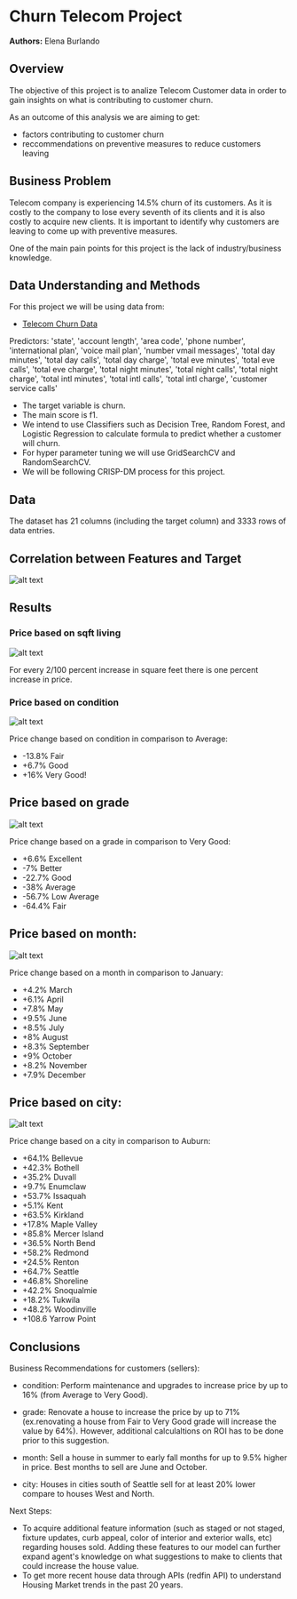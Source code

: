 # Churn Telecom Project

**Authors:** Elena Burlando

## Overview

The objective of this project is to analize Telecom Customer data in order to gain insights on what is contributing to customer churn.

As an outcome of this analysis we are aiming to get:

* factors contributing to customer churn
* reccommendations on preventive measures to reduce customers leaving


## Business Problem

Telecom company is experiencing 14.5% churn of its customers. As it is costly to the company to lose every seventh of its clients and it is also costly to acquire new clients. It is important to identify why customers are leaving to come up with preventive measures.

One of the main pain points for this project is the lack of industry/business knowledge.


## Data Understanding and Methods

For this project we will be using data from: 
* [Telecom Churn Data](https://www.kaggle.com/datasets/becksddf/churn-in-telecoms-dataset)


Predictors: 'state', 'account length', 'area code', 'phone number', 'international plan', 'voice mail plan', 'number vmail messages', 'total day minutes', 'total day calls', 'total day charge', 'total eve minutes', 'total eve calls', 'total eve charge', 'total night minutes', 'total night calls', 'total night charge', 'total intl minutes', 'total intl calls', 'total intl charge', 'customer service calls'

* The target variable is churn.
* The main score is f1.
* We intend to use Classifiers such as Decision Tree, Random Forest, and Logistic Regression to calculate formula to predict whether a customer will churn.
* For hyper parameter tuning we will use GridSearchCV and RandomSearchCV.
* We will be following CRISP-DM process for this project.


## Data

The dataset has 21 columns (including the target column) and 3333 rows of data entries.

## Correlation between Features and Target
![alt text](https://github.com/rusalka013/King-County-House-Sales-Project/blob/main/Visuals/Price%20and%20Features%20Correlation.png)


## Results

### Price based on sqft living
![alt text](https://github.com/rusalka013/King-County-House-Sales-Project/blob/main/Visuals/Correlation%20bw%20sqft_living%20and%20Price.png)

For every 2/100 percent increase in square feet there is one percent increase in price.


### Price based on condition
![alt text](https://github.com/rusalka013/King-County-House-Sales-Project/blob/main/Visuals/Price%20vs%20Condition.png)

Price change based on condition in comparison to Average:
* -13.8% Fair
* +6.7% Good
* +16% Very Good!
 

## Price based on grade
![alt text](https://github.com/rusalka013/King-County-House-Sales-Project/blob/main/Visuals/Price%20vs%20Grade.png)

Price change based on a grade in comparison to Very Good:
* +6.6% Excellent 
* -7% Better
* -22.7% Good
* -38% Average
* -56.7% Low Average
* -64.4% Fair
 

## Price based on month: 
![alt text](https://github.com/rusalka013/King-County-House-Sales-Project/blob/main/Visuals/Price%20vs%20Month.png)

Price change based on a month in comparison to January:
* +4.2% March
* +6.1% April
* +7.8% May
* +9.5% June
* +8.5% July
* +8% August
* +8.3% September
* +9% October
* +8.2% November
* +7.9% December
 

## Price based on city:
![alt text](https://github.com/rusalka013/King-County-House-Sales-Project/blob/main/Visuals/Price%20vs%20City.png)

Price change based on a city in comparison to Auburn:
* +64.1% Bellevue
* +42.3% Bothell
* +35.2% Duvall
* +9.7% Enumclaw
* +53.7% Issaquah
* +5.1% Kent
* +63.5% Kirkland
* +17.8% Maple Valley
* +85.8% Mercer Island
* +36.5% North Bend
* +58.2% Redmond
* +24.5% Renton
* +64.7% Seattle
* +46.8% Shoreline
* +42.2% Snoqualmie
* +18.2% Tukwila
* +48.2% Woodinville
* +108.6 Yarrow Point


## Conclusions

Business Recommendations for customers (sellers): 

* condition: 
Perform maintenance and upgrades to increase price by up to 16% (from Average to Very Good).   

* grade: 
Renovate a house to increase the price by up to 71% (ex.renovating a house from Fair to Very Good grade will increase the value by 64%). However, additional calculaltions on ROI has to be done prior to this suggestion.  

* month: 
Sell a house in summer to early fall months for up to 9.5% higher in price. Best months to sell are June and October.  
 
* city: 
Houses in cities south of Seattle sell for at least 20% lower compare to houses West and North. 

Next Steps:  
* To acquire additional feature information (such as staged or not staged, fixture updates, curb appeal, color of interior and exterior walls, etc) regarding houses sold. Adding these features to our model can further expand agent's knowledge on what suggestions to make to clients that could increase the house value. 
* To get more recent house data through APIs (redfin API) to understand Housing Market trends in the past 20 years.   




